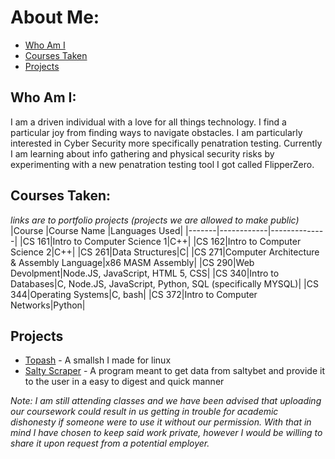 # About Me:
* [Who Am I](https://github.com/Lord-Topa#who-am-i)
* [Courses Taken](https://github.com/Lord-Topa#courses-taken)
* [Projects](https://github.com/Lord-Topa#projects)

## Who Am I:
I am a driven individual with a love for all things technology. I find a particular joy from finding ways to navigate obstacles.
I am particularly interested in Cyber Security more specifically penatration testing. Currently I am learning about info gathering and physical security risks 
by experimenting with a new penatration testing tool I got called FlipperZero.

## Courses Taken:
*links are to portfolio projects (projects we are allowed to make public)* 
|Course |Course Name |Languages Used|
|-------|------------|--------------|
|CS 161|Intro to Computer Science 1|C++|
|CS 162|Intro to Computer Science 2|C++|
|CS 261|Data Structures|C|
|CS 271|Computer Architecture & Assembly Language|x86 MASM Assembly|
|CS 290|Web Devolpment|Node.JS, JavaScript, HTML 5, CSS|
|CS 340|Intro to Databases|C, Node.JS, JavaScript, Python, SQL (specifically MYSQL)|
|CS 344|Operating Systems|C, bash|
|CS 372|Intro to Computer Networks|Python|

## Projects
* [Topash](https://github.com/Lord-Topa/smallsh) - A smallsh I made for linux
* [Salty Scraper](https://github.com/Lord-Topa/PersonalProjects/tree/main/saltyBot) - A program meant to get data from saltybet and provide it to the user in a easy to digest and quick manner

*Note: I am still attending classes and we have been advised that uploading our coursework could result in us getting in trouble for academic dishonesty if someone were to use it without our permission. With that in mind I have chosen to keep said work private, however I would be willing to share it upon request from a potential employer.* 


<!---
Lord-Topa/Lord-Topa is a ✨ special ✨ repository because its `README.md` (this file) appears on your GitHub profile.
You can click the Preview link to take a look at your changes.
--->
